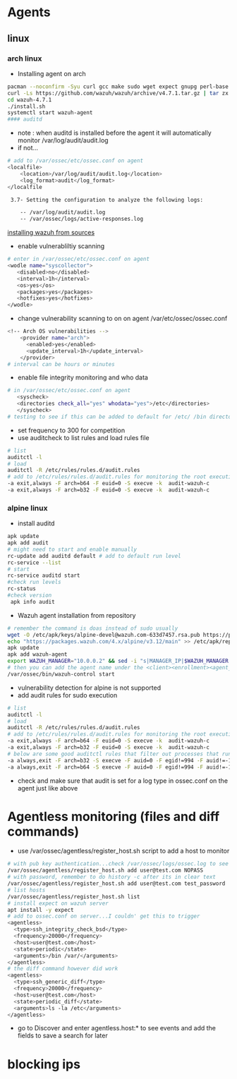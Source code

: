 # Agents
## linux
### arch linux
- Installing agent on arch
```bash
pacman --noconfirm -Syu curl gcc make sudo wget expect gnupg perl-base perl fakeroot python brotli automake autoconf libtool gawk libsigsegv nodejs base-devel inetutils cmake
curl -Ls https://github.com/wazuh/wazuh/archive/v4.7.1.tar.gz | tar zx
cd wazuh-4.7.1
./install.sh
systemctl start wazuh-agent
#### auditd 
```
- note : when auditd is installed before the agent it will automatically monitor /var/log/audit/audit.log
- if not...
```bash
# add to /var/ossec/etc/ossec.conf on agent
<localfile>
    <location>/var/log/audit/audit.log</location>
    <log_format>audit</log_format>
</localfile
```
```bash
 3.7- Setting the configuration to analyze the following logs:

    -- /var/log/audit/audit.log
    -- /var/ossec/logs/active-responses.log
```
[installing wazuh from sources](https://documentation.wazuh.com/current/deployment-options/wazuh-from-sources/wazuh-agent/index.html)
- enable vulnerabliltiy scanning 
```bash
# enter in /var/ossec/etc/ossec.conf on agent
<wodle name="syscollector">
   <disabled>no</disabled>
   <interval>1h</interval>
   <os>yes</os>
   <packages>yes</packages>
   <hotfixes>yes</hotfixes>
</wodle>
```
- change vulnerability scanning to on on agent /var/etc/ossec/ossec.conf
```bash
<!-- Arch OS vulnerabilities -->
    <provider name="arch">
      <enabled>yes</enabled>
      <update_interval>1h</update_interval>
    </provider>
# interval can be hours or minutes
```
- enable file integrity monitoring and who data
```bash
# in /var/ossec/etc/ossec.conf on agent
   <syscheck>
   <directories check_all="yes" whodata="yes">/etc</directories>
   </syscheck>
# testing to see if this can be added to default for /etc/ /bin directories

```
- set frequency to 300 for competition
- use auditcheck to list rules and load rules file
```bash
# list
auditctl -l
# load
auditctl -R /etc/rules/rules.d/audit.rules
# add to /etc/rules/rules.d/audit.rules for monitoring the root execution syscall
-a exit,always -F arch=b64 -F euid=0 -S execve -k  audit-wazuh-c
-a exit,always -F arch=b32 -F euid=0 -S execve -k  audit-wazuh-c
```

### alpine linux
- install auditd 
```bash
apk update
apk add audit
# might need to start and enable manually
rc-update add auditd default # add to default run level
rc-service --list
# start
rc-service auditd start
#check run levels
rc-status
#check version
 apk info audit
```
- Wazuh agent installation from repository
```bash
# remember the command is doas instead of sudo usually
wget -O /etc/apk/keys/alpine-devel@wazuh.com-633d7457.rsa.pub https://packages.wazuh.com/key/alpine-devel%40wazuh.com-633d7457.rsa.pub
echo "https://packages.wazuh.com/4.x/alpine/v3.12/main" >> /etc/apk/repositories
apk update
apk add wazuh-agent
export WAZUH_MANAGER="10.0.0.2" && sed -i "s|MANAGER_IP|$WAZUH_MANAGER|g" /var/ossec/etc/ossec.conf
# then you can add the agent name under the <client><enrollment><agent_name>AGENT_NAME</agent_name></enrollment></client>...also <groups>
/var/ossec/bin/wazuh-control start
```
- vulnerability detection for alpine is not supported
- add audit rules for sudo execution
```bash
# list
auditctl -l
# load
auditctl -R /etc/rules/rules.d/audit.rules
# add to /etc/rules/rules.d/audit.rules for monitoring the root execution syscall
-a exit,always -F arch=b64 -F euid=0 -S execve -k  audit-wazuh-c
-a exit,always -F arch=b32 -F euid=0 -S execve -k  audit-wazuh-c
# below are some good auditctl rules that filter out processes that run root commands
-a always,exit -F arch=b32 -S execve -F auid=0 -F egid!=994 -F auid!=-1 -F key=audit-wazuh-c
-a always,exit -F arch=b64 -S execve -F auid=0 -F egid!=994 -F auid!=-1 -F key=audit-wazuh-c
```
- check and make sure that audit is set for a log type in ossec.conf on the agent just like above

# Agentless monitoring (files and diff commands)
- use /var/ossec/agentless/register_host.sh script to add a host to monitor
```bash
# with pub key authentication...check /var/ossec/logs/ossec.log to see if it worked!
/var/ossec/agentless/register_host.sh add user@test.com NOPASS
# with password, remember to do history -c after its in clear text
/var/ossec/agentless/register_host.sh add user@test.com test_password
# list hosts
/var/ossec/agentless/register_host.sh list
# install expect on wazuh server
apt install -y expect
# add to ossec.conf on server...I couldn' get this to trigger
<agentless>
  <type>ssh_integrity_check_bsd</type>
  <frequency>20000</frequency>
  <host>user@test.com</host>
  <state>periodic</state>
  <arguments>/bin /var/</arguments>
</agentless>
# the diff command however did work
<agentless>
  <type>ssh_generic_diff</type>
  <frequency>20000</frequency>
  <host>user@test.com</host>
  <state>periodic_diff</state>
  <arguments>ls -la /etc</arguments>
</agentless>
```
- go to Discover and enter agentless.host:* to see events and add the fields to save a search for later

# blocking ips


